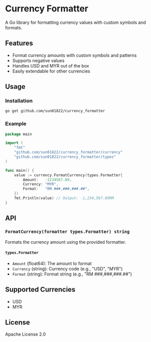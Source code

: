# Currency Formatter

A Go library for formatting currency values with custom symbols and formats.

## Features

- Format currency amounts with custom symbols and patterns
- Supports negative values
- Handles USD and MYR out of the box
- Easily extendable for other currencies

## Usage

### Installation

```sh
go get github.com/sun01822/currency_formatter
```

### Example

```go
package main

import (
    "fmt"
    "github.com/sun01822/currency_formatter/currency"
    "github.com/sun01822/currency_formatter/types"
)

func main() {
    value := currency.FormatCurrency(types.Formatter{
        Amount:   -1234567.89,
        Currency: "MYR",
        Format:   "RM ###,###,###.##",
    })
    fmt.Println(value) // Output: -1,234,567.89RM
}
```

## API

### `FormatCurrency(formatter types.Formatter) string`

Formats the currency amount using the provided formatter.

#### `types.Formatter`

- `Amount` (float64): The amount to format
- `Currency` (string): Currency code (e.g., "USD", "MYR")
- `Format` (string): Format string (e.g., "RM ###,###,###.##")

## Supported Currencies

- USD
- MYR

## License

Apache License 2.0